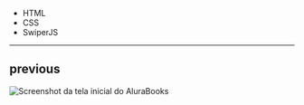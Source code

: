 
* HTML
* CSS
* SwiperJS
<hr>

## previous
![Screenshot da tela inicial do AluraBooks](https://imgur.com/CqoWLyI)
